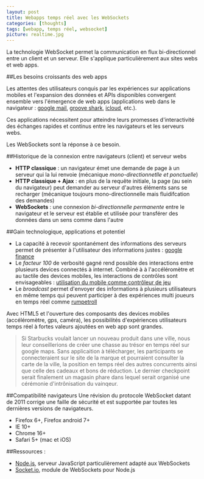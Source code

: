 ```yaml
---
layout: post
title: Webapps temps réel avec les WebSockets
categories: [thoughts]
tags: [webapp, temps réel, websocket]
picture: realtime.jpg
---
```


La technologie WebSocket permet la communication en flux bi-directionnel entre un client et un serveur.
Elle s'applique particulièrement aux sites webs et web apps.

##Les besoins croissants des web apps

Les attentes des utilisateurs conquis par les expériences sur applications mobiles et l'expansion des données et APIs disponibles convergent ensemble vers l'émergence de web apps (applications web dans le navigateur : [google mail](https://mail.google.com), [groove shark](http://grooveshark.com), [icloud](http://icloud.com), etc.). 

Ces applications nécessitent pour atteindre leurs promesses d'interactivité des échanges rapides et continus entre les navigateurs et les serveurs webs.

Les WebSockets sont la réponse à ce besoin.

##Historique de la connexion entre navigateurs (client) et serveur webs
- __HTTP classique__ : un navigateur émet une demande de page à un serveur qui la lui renvoie (mécanique _mono-directionnetlle et ponctuelle_)
- __HTTP classique + Ajax__ : en plus de la requête initiale, la page (au sein du navigateur) peut demander au serveur d'autres éléments sans se recharger (mécanique toujours mono-directionnelle mais fluidifcation des demandes)
- __WebSockets__ : une connexion _bi-directionnelle permanente_ entre le navigateur et le serveur est établie et utilisée pour transférer des données dans un sens comme dans l'autre

##Gain technologique, applications et potentiel
- La capacité à recevoir spontanément des informations des serveurs permet de présenter à l'utilisateur des informations justes : [google finance](https://www.google.com/finance?q=AAPL&ei=kB_AUfCTCaqTwQOKngE)
- Le _facteur 100_ de verbosité gagné rend possible des interactions entre plusieurs devices connectés à internet. Combiné à à l'accéléromètre et au tactile des devices mobiles, les interactions de contrôles sont envisageables : [utilisation du mobile comme contrôleur de jeu](http://chrome.com/maze/)
- Le _broadcast_ permet d'envoyer des informations à plusieurs utilisateurs en même temps qui peuvent participer à des expériences multi joueurs en temps réel comme [rumpetroll](http://rumpetroll.com)

Avec HTML5 et l'ouverture des composants des devices mobiles (accéléromètre, gps, caméra), les possibilités d'expériences utilisateurs temps réel à fortes valeurs ajoutées en web app sont grandes.

>Si Starbucks voulait lancer un nouveau produit dans une ville, nous leur conseillerions de créer une chasse au trésor en temps réel sur google maps. Sans applicaition à télécharger, les participants se connecteraient sur le site de la marque et pourraient consulter la carte de la ville, la position en temps réel des autres concurrents ainsi que celle des cadeaux et bons de réduction. Le dernier checkpoint serait finalement un magasin phare dans lequel serait organisé une cérémonie d'intrônisation du vainqeur.

##Compatibilité navigateurs 
Une révision du protocole WebSocket datant de 2011 corrige une faille de sécurité et est supportée par toutes les dernières versions de navigateurs.

- Firefox 6+, Firefox android 7+
- IE 10+
- Chrome 16+
- Safari 5+ (mac et iOS)

##Ressources :
- [Node.js](http://nodejs.org), serveur JavaScript particulièrement adapté aux WebSockets
- [Socket.io](http://socket.io), module de WebSockets pour Node.js